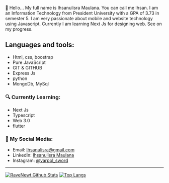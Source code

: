👋 Hello... My full name is Ihsanulisra Maulana. You can call me Ihsan. I am an Information Technology from President University with a GPA of 3.73 in semester 5. I am very passionate about mobile and website technology using Javascript. Currently I am learning Next Js for designing web. See on my progress.

## Languages and tools:
- Html, css, boostrap
- Pure JavaScript
- GIT & GITHUB
- Express Js
- python
- MongoDb, MySql

### 🔍 Currently Learning:
- Next Js
- Typescript
- Web 3.0
- flutter

### 🚀 My Social Media:
- Email: [Ihsanulisra@gmail.com](ihsanulisra@gmail.com)
- LinkedIn: [Ihsanulisra Maulana](https://www.linkedin.com/in/ihsanulisra-maulana-a226491b5/)
- Instagram: [@varpol_sword](https://www.instagram.com/varpol_sword/)

---

[![RaveNewt Github Stats](https://github-readme-stats.vercel.app/api?username=RaveNewt&count_private=true&theme=tokyonight&show_icons=true)](https://github.com/RaveNewt)
[![Top Langs](https://github-readme-stats.vercel.app/api/top-langs/?username=RaveNewt&layout=compact)](https://github.com/RaveNewt)



